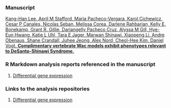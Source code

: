 ### Manuscript

[Kang-Han Lee, April M Stafford, Maria Pacheco-Vergara, Karol Cichewicz, Cesar P Canales, Nicolas Seban, Melissa Corea, Darlene Rahbarian, Kelly E. Bonekamp, Grant R. Gillie, Dariangelly Pacheco Cruz, Alyssa M Gill, Hye-Eun Hwang, Katie L Uhl, Tara E Jager, Marwan Shinawi, Xiaopeng Li, Andre Obenaus, Shane Crandall, Juhee Jeong, Alex Nord, Cheol-Hee Kim, Daniel Vogt.
 **Complimentary vertebrate Wac models exhibit phenotypes relevant to DeSanto-Shinawi Syndrome.**](https://)


### R Markdown analysis reports referenced in the manuscript

1. [Differential gene expression](https://nordneurogenomicslab.github.io/WAC_bulk_RNAseq/)     

### Links to the analysis repositories
1. [Differential gene expression](https://github.com/NordNeurogenomicsLab/Canales_eLIFE_2021_DE/)    
